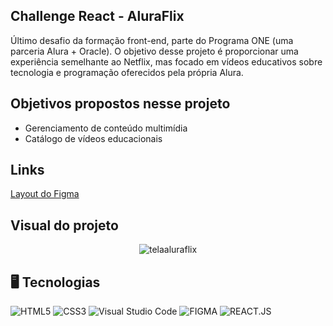 ## Challenge React - AluraFlix
Último desafio da formação front-end, parte do Programa ONE (uma parceria Alura + Oracle). O objetivo desse projeto é proporcionar uma experiência semelhante ao Netflix, mas focado em vídeos educativos sobre tecnologia e programação oferecidos pela própria Alura.

## Objetivos propostos nesse projeto
- Gerenciamento de conteúdo multimídia
- Catálogo de vídeos educacionais

## Links
[Layout do Figma](https://www.figma.com/design/06e5IXeOVl8QvA3mm4TENR/New-AluraFlix---PT?node-id=18759-221&t=0wAFJ3xAaQaIRTdm-0)

## Visual do projeto
<div align="center">

![telaaluraflix](https://github.com/user-attachments/assets/a2d7b402-b47f-400c-9021-8a35aa16f4d6)


</div>

## 🖥️ Tecnologias
![HTML5](https://img.shields.io/badge/html5-%23E34F26.svg?style=for-the-badge&logo=html5&logoColor=white)
![CSS3](https://img.shields.io/badge/css3-%231572B6.svg?style=for-the-badge&logo=css3&logoColor=white)
![Visual Studio Code](https://img.shields.io/badge/Visual%20Studio%20Code-0078d7.svg?style=for-the-badge&logo=visual-studio-code&logoColor=white)
![FIGMA](https://img.shields.io/badge/figma-482ff7.svg?style=for-the-badge&logo=figma&logoColor=white)
![REACT.JS](https://img.shields.io/badge/-ReactJs-61DAFB?logo=react&logoColor=white&style=for-the-badge)
